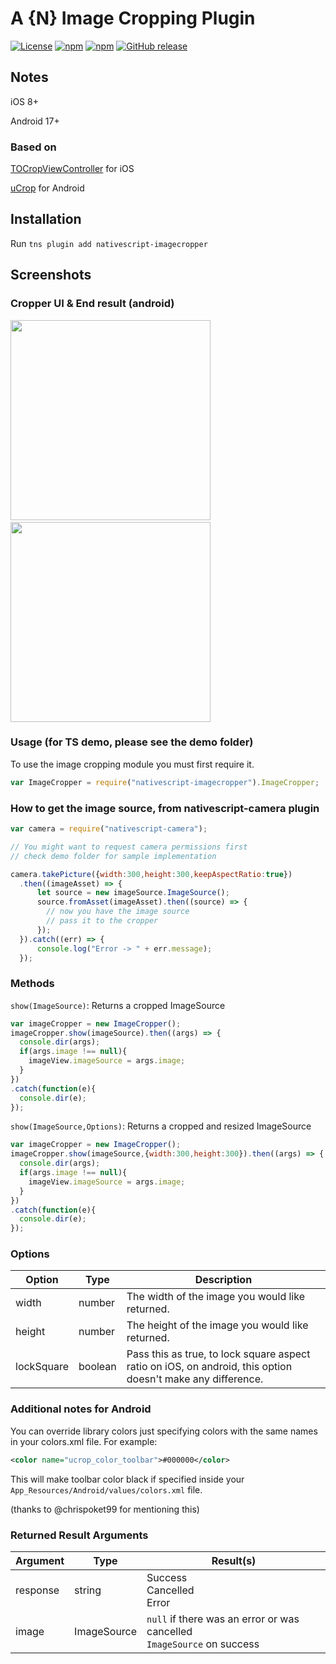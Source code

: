 <!--
@Author: Brian Thurlow <bthurlow>
@Date:   03/29/2016 03:41:05 PM
@Last modified by:   MultiShiv19
@Last modified time: 10/20/2017 04:03:29 AM
-->

# A {N} Image Cropping Plugin

[![License](https://img.shields.io/badge/License-MIT-blue.svg?style=flat)](http://choosealicense.com/licenses/mit/)
[![npm](https://img.shields.io/npm/v/nativescript-imagecropper.svg)](https://www.npmjs.com/package/nativescript-imagecropper) [![npm](https://img.shields.io/npm/dt/nativescript-imagecropper.svg?label=npm%20downloads)](https://www.npmjs.com/package/nativescript-imagecropper) [![GitHub release](https://img.shields.io/github/release/bthurlow/nativescript-imagecropper.svg)](https://github.com/bthurlow/nativescript-imagecropper)

## Notes

iOS 8+

Android 17+

### Based on

[TOCropViewController](https://github.com/TimOliver/TOCropViewController) for iOS

[uCrop](https://github.com/Yalantis/uCrop) for Android

## Installation

Run `tns plugin add nativescript-imagecropper`

## Screenshots

### Cropper UI & End result (android)
<img src="https://github.com/shiv19/nativescript-imagecropper/blob/master/assets/cropperuiandroid.jpeg?raw=true" height="320" >&nbsp;&nbsp;&nbsp;&nbsp;&nbsp;&nbsp;<img src="https://github.com/shiv19/nativescript-imagecropper/blob/master/assets/cropperresultandroid.jpeg?raw=true" height="320" > 

### Usage (for TS demo, please see the demo folder)

To use the image cropping module you must first require it.

```js
var ImageCropper = require("nativescript-imagecropper").ImageCropper;
```

### How to get the image source, from nativescript-camera plugin
```js
var camera = require("nativescript-camera");

// You might want to request camera permissions first
// check demo folder for sample implementation

camera.takePicture({width:300,height:300,keepAspectRatio:true})
  .then((imageAsset) => {
      let source = new imageSource.ImageSource();
      source.fromAsset(imageAsset).then((source) => {
        // now you have the image source    
        // pass it to the cropper                
      });
  }).catch((err) => {
      console.log("Error -> " + err.message);
  });
```

### Methods

`show(ImageSource)`: Returns a cropped ImageSource

```js
var imageCropper = new ImageCropper();
imageCropper.show(imageSource).then((args) => {
  console.dir(args);
  if(args.image !== null){
    imageView.imageSource = args.image;
  }
})
.catch(function(e){
  console.dir(e);
});
```

`show(ImageSource,Options)`: Returns a cropped and resized ImageSource

```js
var imageCropper = new ImageCropper();
imageCropper.show(imageSource,{width:300,height:300}).then((args) => {
  console.dir(args);
  if(args.image !== null){
    imageView.imageSource = args.image;
  }
})
.catch(function(e){
  console.dir(e);
});
```

### Options

Option | Type   | Description
------ | ------ | ------------------------------------------------
width  | number | The width of the image you would like returned.
height | number | The height of the image you would like returned.
lockSquare | boolean | Pass this as true, to lock square aspect ratio on iOS, on android, this option doesn't make any difference.

### Additional notes for Android
You can override library colors just specifying colors with the same names in your colors.xml file.
For example:

```xml
<color name="ucrop_color_toolbar">#000000</color>
```

This will make toolbar color black if specified inside your `App_Resources/Android/values/colors.xml` file.

(thanks to @chrispoket99 for mentioning this)

### Returned Result Arguments

Argument | Type        | Result(s)
-------- | ----------- | --------------------------------------------------------------------------
response | string      | Success<br/>Cancelled<br/>Error
image    | ImageSource | `null` if there was an error or was cancelled<br/>`ImageSource` on success
